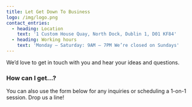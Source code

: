 ```yaml
---
title: Let Get Down To Business
logo: /img/logo.png
contact_entries:
  - heading: Location
    text: '1 Custom House Quay, North Dock, Dublin 1, D01 KF84'
  - heading: Working hours
    text: 'Monday – Saturday: 9AM – 7PM We’re closed on Sundays'
---
```

We’d love to get in touch with you and hear your ideas and
questions. 

<h3 class="f4 b lh-title mb2">How can I get…?</h3>

You can also use the form below for any inquiries or scheduling a 1-on-1 session. Drop us a line!
